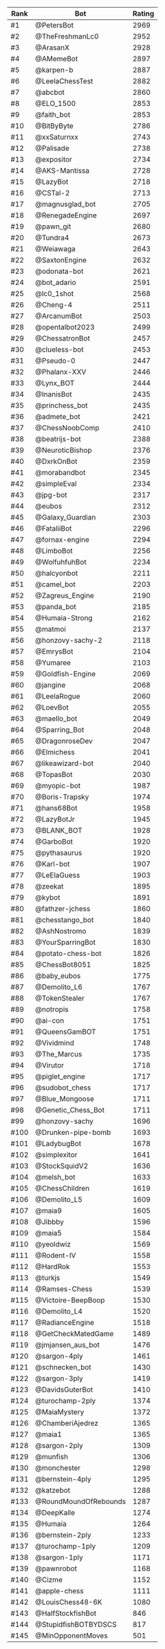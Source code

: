 Rank|Bot|Rating
---|---|---
#1|@PetersBot|2969
#2|@TheFreshmanLc0|2952
#3|@ArasanX|2928
#4|@AMemeBot|2897
#5|@karpen-b|2887
#6|@LeelaChessTest|2882
#7|@abcbot|2860
#8|@ELO_1500|2853
#9|@faith_bot|2853
#10|@BitByByte|2786
#11|@xxSaturnxx|2743
#12|@Palisade|2738
#13|@expositor|2734
#14|@AKS-Mantissa|2728
#15|@LazyBot|2718
#16|@CSTal-2|2713
#17|@magnusglad_bot|2705
#18|@RenegadeEngine|2697
#19|@pawn_git|2680
#20|@Tundra4|2673
#21|@Weiawaga|2643
#22|@SaxtonEngine|2632
#23|@odonata-bot|2621
#24|@bot_adario|2591
#25|@lc0_1shot|2568
#26|@Cheng-4|2511
#27|@ArcanumBot|2503
#28|@opentalbot2023|2499
#29|@ChessatronBot|2457
#30|@clueless-bot|2453
#31|@Pseudo-0|2447
#32|@Phalanx-XXV|2446
#33|@Lynx_BOT|2444
#34|@InanisBot|2435
#35|@princhess_bot|2435
#36|@admete_bot|2421
#37|@ChessNoobComp|2410
#38|@beatrijs-bot|2388
#39|@NeuroticBishop|2376
#40|@DxrkOnBot|2359
#41|@morabandbot|2345
#42|@simpleEval|2334
#43|@jpg-bot|2317
#44|@eubos|2312
#45|@Galaxy_Guardian|2303
#46|@FataliiBot|2296
#47|@fornax-engine|2294
#48|@LimboBot|2256
#49|@WolfuhfuhBot|2234
#50|@halcyonbot|2211
#51|@camel_bot|2203
#52|@Zagreus_Engine|2190
#53|@panda_bot|2185
#54|@Humaia-Strong|2162
#55|@matmoi|2137
#56|@honzovy-sachy-2|2118
#57|@EmrysBot|2104
#58|@Yumaree|2103
#59|@Goldfish-Engine|2069
#60|@jangine|2068
#61|@LeelaRogue|2060
#62|@LoevBot|2055
#63|@maello_bot|2049
#64|@Sparring_Bot|2048
#65|@DragonroseDev|2047
#66|@Elmichess|2041
#67|@likeawizard-bot|2040
#68|@TopasBot|2030
#69|@myopic-bot|1987
#70|@Boris-Trapsky|1974
#71|@hans68Bot|1958
#72|@LazyBotJr|1945
#73|@BLANK_BOT|1928
#74|@GarboBot|1920
#75|@pythasaurus|1920
#76|@Karl-bot|1907
#77|@LeElaGuess|1903
#78|@zeekat|1895
#79|@kybot|1891
#80|@fathzer-jchess|1860
#81|@chesstango_bot|1840
#82|@AshNostromo|1839
#83|@YourSparringBot|1830
#84|@potato-chess-bot|1826
#85|@ChessBot8051|1825
#86|@baby_eubos|1775
#87|@Demolito_L6|1767
#88|@TokenStealer|1767
#89|@notropis|1758
#90|@ai-con|1751
#91|@QueensGamBOT|1751
#92|@Vividmind|1748
#93|@The_Marcus|1735
#94|@Virutor|1718
#95|@piglet_engine|1717
#96|@sudobot_chess|1717
#97|@Blue_Mongoose|1711
#98|@Genetic_Chess_Bot|1711
#99|@honzovy-sachy|1696
#100|@Drunken-pipe-bomb|1693
#101|@LadybugBot|1678
#102|@simplexitor|1641
#103|@StockSquidV2|1636
#104|@melsh_bot|1633
#105|@ChessChildren|1619
#106|@Demolito_L5|1609
#107|@maia9|1605
#108|@Jibbby|1596
#109|@maia5|1584
#110|@yeoldwiz|1569
#111|@Rodent-IV|1558
#112|@HardRok|1553
#113|@turkjs|1549
#114|@Ramses-Chess|1539
#115|@Victoire-BeepBoop|1530
#116|@Demolito_L4|1520
#117|@RadianceEngine|1518
#118|@GetCheckMatedGame|1489
#119|@jmjansen_aus_bot|1476
#120|@sargon-4ply|1461
#121|@schnecken_bot|1430
#122|@sargon-3ply|1419
#123|@DavidsGuterBot|1410
#124|@turochamp-2ply|1374
#125|@MaiaMystery|1372
#126|@ChamberiAjedrez|1365
#127|@maia1|1365
#128|@sargon-2ply|1309
#129|@munfish|1306
#130|@monchester|1298
#131|@bernstein-4ply|1295
#132|@katzebot|1288
#133|@RoundMoundOfRebounds|1287
#134|@DeepKalle|1274
#135|@Humaia|1264
#136|@bernstein-2ply|1233
#137|@turochamp-1ply|1209
#138|@sargon-1ply|1171
#139|@pawnrobot|1168
#140|@Cizme|1152
#141|@apple-chess|1111
#142|@LouisChess48-6K|1080
#143|@HalfStockfishBot|846
#144|@StupidfishBOTBYDSCS|817
#145|@MinOpponentMoves|501
